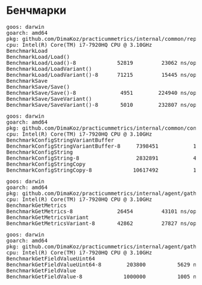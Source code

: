 # Бенчмарки
<pre>
goos: darwin
goarch: amd64
pkg: github.com/DimaKoz/practicummetrics/internal/common/repository
cpu: Intel(R) Core(TM) i7-7920HQ CPU @ 3.10GHz
BenchmarkLoad
BenchmarkLoad/Load()
BenchmarkLoad/Load()-8         	   52819	     23062 ns/op	    1512 B/op	      21 allocs/op
BenchmarkLoad/LoadVariant()
BenchmarkLoad/LoadVariant()-8  	   71215	     15445 ns/op	    1384 B/op	      12 allocs/op
BenchmarkSave
BenchmarkSave/Save()
BenchmarkSave/Save()-8         	    4951	    224940 ns/op	     232 B/op	       5 allocs/op
BenchmarkSave/SaveVariant()
BenchmarkSave/SaveVariant()-8  	    5010	    232807 ns/op	     226 B/op	       5 allocs/op
</pre>

<pre>
goos: darwin
goarch: amd64
pkg: github.com/DimaKoz/practicummetrics/internal/common/config
cpu: Intel(R) Core(TM) i7-7920HQ CPU @ 3.10GHz
BenchmarkConfigStringVariantBuffer
BenchmarkConfigStringVariantBuffer-8   	 7398451	       161.9 ns/op	     192 B/op	       2 allocs/op
BenchmarkConfigString
BenchmarkConfigString-8                	 2832891	       426.9 ns/op	     160 B/op	       5 allocs/op
BenchmarkConfigStringCopy
BenchmarkConfigStringCopy-8            	10617492	       120.4 ns/op	     192 B/op	       2 allocs/op
</pre>

<pre>
goos: darwin
goarch: amd64
pkg: github.com/DimaKoz/practicummetrics/internal/agent/gather/gather_test
cpu: Intel(R) Core(TM) i7-7920HQ CPU @ 3.10GHz
BenchmarkGetMetrics
BenchmarkGetMetrics-8          	   26454	     43101 ns/op	   12646 B/op	      69 allocs/op
BenchmarkGetMetricsVariant
BenchmarkGetMetricsVariant-8   	   42862	     27827 ns/op	    2625 B/op	      37 allocs/op
</pre>

<pre>
goos: darwin
goarch: amd64
pkg: github.com/DimaKoz/practicummetrics/internal/agent/gather
cpu: Intel(R) Core(TM) i7-7920HQ CPU @ 3.10GHz
BenchmarkGetFieldValueUint64
BenchmarkGetFieldValueUint64-8   	  203800	      5629 ns/op	     408 B/op	      49 allocs/op
BenchmarkGetFieldValue
BenchmarkGetFieldValue-8         	 1000000	      1005 ns/op	     200 B/op	      23 allocs/op
</pre>

